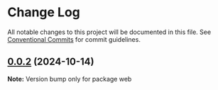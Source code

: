 # Change Log

All notable changes to this project will be documented in this file.
See [Conventional Commits](https://conventionalcommits.org) for commit guidelines.

## [0.0.2](https://bitbucket.org/achraf-workspace/turbo-test/compare/web@0.1.1...web@0.0.2) (2024-10-14)

**Note:** Version bump only for package web
